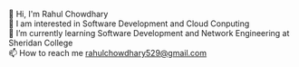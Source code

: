 

<!--
**rc210602/rc210602** is a ✨ _special_ ✨ repository because its `README.md` (this file) appears on your GitHub profile.

Here are some ideas to get you started:

- 🔭 I’m currently working on ...
- 🌱 I’m currently learning ...
- 👯 I’m looking to collaborate on ...
- 🤔 I’m looking for help with ...
- 💬 Ask me about ...
- 📫 How to reach me: ...
- 😄 Pronouns: ...
- ⚡ Fun fact: ...
-->
👋 Hi, I'm Rahul Chowdhary<br>
🔭 I am interested in Software Development and Cloud Conputing<br>
🌱 I’m currently learning Software Development and Network Engineering at Sheridan College<br>
📫 How to reach me <a href = "rahulchowdhary529@gmail.com">rahulchowdhary529@gmail.com</a>


  
